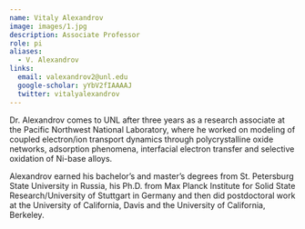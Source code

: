 ```yaml
---
name: Vitaly Alexandrov
image: images/1.jpg
description: Associate Professor
role: pi
aliases:
  - V. Alexandrov
links:
  email: valexandrov2@unl.edu
  google-scholar: yYbV2fIAAAAJ
  twitter: vitalyalexandrov
---
```


Dr. Alexandrov comes to UNL after three years as a research associate at the Pacific Northwest National Laboratory, where he worked on modeling of coupled electron/ion transport dynamics through polycrystalline oxide networks, adsorption phenomena, interfacial electron transfer and selective oxidation of Ni-base alloys.

Alexandrov earned his bachelor’s and master’s degrees from St. Petersburg State University in Russia, his Ph.D. from Max Planck Institute for Solid State Research/University of Stuttgart in Germany and then did postdoctoral work at the University of California, Davis and the University of California, Berkeley.
